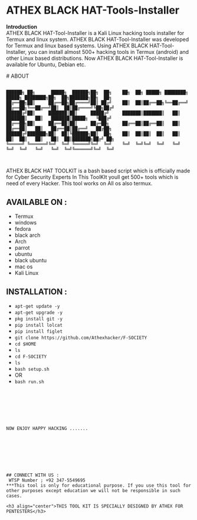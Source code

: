# ATHEX BLACK HAT-Tools-Installer
<b>Introduction</b><br>
ATHEX BLACK HAT-Tool-Installer is a Kali Linux hacking tools installer for Termux and linux system. ATHEX BLACK HAT-Tool-Installer was developed for Termux and linux based systems. Using ATHEX BLACK HAT-Tool-Installer, you can install almost 500+ hacking tools in Termux (android) and other Linux based distributions. Now ATHEX BLACK HAT-Tool-Installer is available for Ubuntu, Debian etc.


﻿# ABOUT
##
```
██████╗ ██╗      █████╗  ██████╗██╗  ██╗    ██╗  ██╗ █████╗ ████████╗     █████╗ ████████╗██╗  ██╗███████╗██╗  ██╗
██╔══██╗██║     ██╔══██╗██╔════╝██║ ██╔╝    ██║  ██║██╔══██╗╚══██╔══╝    ██╔══██╗╚══██╔══╝██║  ██║██╔════╝╚██╗██╔╝
██████╔╝██║     ███████║██║     █████╔╝     ███████║███████║   ██║       ███████║   ██║   ███████║█████╗   ╚███╔╝ 
██╔══██╗██║     ██╔══██║██║     ██╔═██╗     ██╔══██║██╔══██║   ██║       ██╔══██║   ██║   ██╔══██║██╔══╝   ██╔██╗ 
██████╔╝███████╗██║  ██║╚██████╗██║  ██╗    ██║  ██║██║  ██║   ██║       ██║  ██║   ██║   ██║  ██║███████╗██╔╝ ██╗
╚═════╝ ╚══════╝╚═╝  ╚═╝ ╚═════╝╚═╝  ╚═╝    ╚═╝  ╚═╝╚═╝  ╚═╝   ╚═╝       ╚═╝  ╚═╝   ╚═╝   ╚═╝  ╚═╝╚══════╝╚═╝  ╚═╝
                                                                                                                  
                                                                  
```

ATHEX BLACK HAT TOOLKIT is a bash based script which is officially made for Cyber Security Experts In This ToolKIt youll get 500+ tools which is need of every Hacker. This tool works on All os also termux.

## AVAILABLE ON :

* Termux
* windows
* fedora
* black arch
* Arch
* parrot
* ubuntu
* black ubuntu
* mac os
* Kali Linux


## INSTALLATION :

* `apt-get update -y`
* `apt-get upgrade -y`
* `pkg install git -y`
* `pip install lolcat`
* `pip install figlet`
* `git clone https://github.com/Athexhacker/F-SOCIETY`
* `cd $HOME`
* `ls`
* `cd F-SOCIETY`
* `ls`
* `bash setup.sh`
* OR 
* `bash run.sh`
```







NOW ENJOY HAPPY HACKING .......








## CONNECT WITH US :
 WTSP Number ; +92 347-5549695
***This tool is only for educational purpose. If you use this tool for other purposes except education we will not be responsible in such cases.

<h3 align="center">THIS TOOL KIT IS SPECIALLY DESIGNED BY ATHEX FOR PENTESTERS</h3>
